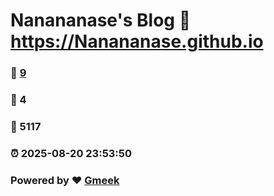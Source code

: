 # Nanananase's Blog :link: https://Nanananase.github.io 
### :page_facing_up: [9](https://Nanananase.github.io/tag.html) 
### :speech_balloon: 4 
### :hibiscus: 5117 
### :alarm_clock: 2025-08-20 23:53:50 
### Powered by :heart: [Gmeek](https://github.com/Meekdai/Gmeek)
